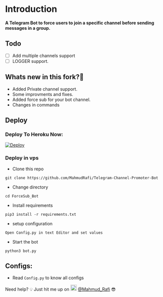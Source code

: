 # Introduction
**A Telegram Bot to force users to join a specific channel before sending messages in a group.**


## Todo
- [ ] Add multiple channels support
- [ ] LOGGER support.

## Whats new in this fork?🤔
- Added Private channel support.
- Some improvments and fixes.
- Added force sub for your bot channel.
- Changes in commands

## Deploy

### Deploy To Heroku Now:
[![Deploy](https://www.herokucdn.com/deploy/button.svg)](https://heroku.com/deploy?template=https://github.com/MahmudRafi/Telegram-Channel-Promoter-Bot)

### Deploy in vps
- Clone this repo
```
git clone https://github.com/MahmudRafi/Telegram-Channel-Promoter-Bot
```
- Change directory
```
cd ForceSub_Bot
```
- Install requirements
```
pip3 install -r requirements.txt
```
- setup configuration
```
Open Config.py in text Editor and set values
```
- Start the bot
```
python3 bot.py
```
## Configs:
- Read `Config.py` to know all configs

Need help? 💡
Just hit me up on <a href="https://telegram.me/Mahmud_Rafi"><img src="https://github.githubassets.com/images/icons/emoji/unicode/1f4a1.png" alt="💡" width="20" height="20"></a> [@Mahmud_Rafi](https://telegram.me/Mahmud_Rafi) 😎


